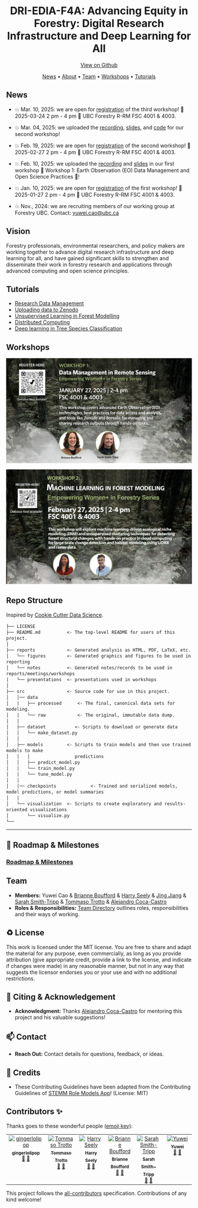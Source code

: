 <h1 style="text-align:center;">
  DRI-EDIA-F4A: Advancing Equity in Forestry: Digital Research Infrastructure and Deep Learning for All
</h1>

<p align="center">
<a href="https://github.com/yuwei-cao-git/DRI-EDIA-F4A">View on Github</a>
</p>

<p align="center">
  <a href="#news">News</a> •
  <a href="#vision">About</a> •
  <a href="#team">Team</a> •
  <a href="#workshops">Workshops</a> •
  <a href="#tutorials">Tutorials</a>
</p>

<div id="news"></div>

## News
-  :boom: Mar. 10, 2025: we are open for [registration](https://ubc.ca1.qualtrics.com/jfe/form/SV_0TEE9rR6BKyiuou) of the third workshop! 📆 2025-03-24 2 pm - 4 pm 📍 UBC Forestry R-RM FSC 4001 & 4003.
-  :boom: Mar. 04, 2025: we uploaded the [recording](https://youtu.be/ak4Y0czZn2w), [slides](./reports/workshops/workshop-2/README.md), and [code](./src/workshop2/README.md) for our second workshop!
-  :boom: Feb. 19, 2025: we are open for [registration]([https://ubc.ca1.qualtrics.com/jfe/form/SV_dnWsUSt5200JECa]) of the second workshop! 📆 2025-02-27 2 pm - 4 pm 📍 UBC Forestry R-RM FSC 4001 & 4003.
-  :boom: Feb. 10, 2025: we uploaded the [recording](https://lnkd.in/dTnGpGDu) and [slides](https://doi.org/10.5281/zenodo.14624629) in our first workshop 🌟 Workshop 1: Earth Observation (EO) Data Management and Open Science Practices 🌟! 

-  :boom: Jan. 10, 2025: we are open for [registration](https://ubc.ca1.qualtrics.com/jfe/form/SV_dnWsUSt5200JECa) of the first workshop! 📆 2025-01-27 2 pm - 4 pm 📍 UBC Forestry R-RM FSC 4001 & 4003.

-  :boom: Nov., 2024: we are recruiting members of our working group at Forestry UBC. Contact: yuwei.cao@ubc.ca 

<div id="vision"></div>

## Vision

Forestry professionals, environmental researchers, and policy makers are working together to advance digital research infrastructure and deep learning for all, and have gained significant skills to strengthen and disseminate their work in forestry research and applications through advanced computing and open science principles.

<div id="tutorials"></div>

## Tutorials

- [Research Data Management](https://doi.org/10.5281/zenodo.14624629)
- [Uploading data to Zenodo](https://yuwei-cao-git.github.io/DRI-EDIA-F4A/reports/workshops/workshop-1/UploadingZenodo.html)
- [Unsupervised Learning in Forest Modelling](https://yuwei-cao-git.github.io/DRI-EDIA-F4A/src/workshop2/python/html/unsupervised_learning.html)
- [Distributed Computing](https://yuwei-cao-git.github.io/DRI-EDIA-F4A/src/workshop2/python/html/distributed.html)
- [Deep learning in Tree Species Classification](https://yuwei-cao-git.github.io/DRI-EDIA-F4A/src/tree_species_classification/tree_species_classification.html)

<div id="workshops"></div>

## Workshops

[![Workshop 1 - Earth Observation (EO) Data Management and Open Science Practices](./reports/figures/workshop1_tv.jpg)](https://youtu.be/QRvA-ZVUWdM&t=1s)

[![Workshop 2 - Machine Learning in Forest Modelling](./reports/figures/workshop2-tv.jpg)](https://www.youtube.com/watch?v=ak4Y0czZn2w&t=5s)

<div id="structure"></div>

## Repo Structure

Inspired by [Cookie Cutter Data Science](https://github.com/drivendata/cookiecutter-data-science).

```
├── LICENSE
├── README.md          <- The top-level README for users of this project.
│
├── reports            <- Generated analysis as HTML, PDF, LaTeX, etc.
│   └── figures        <- Generated graphics and figures to be used in reporting
│   └── notes          <- Generated notes/records to be used in reports/meetings/workshops
|   └── presentations  <- presentations used in workshops
│
├── src                <- Source code for use in this project.
│   │── data
│   |   ├── processed      <- The final, canonical data sets for modeling.
│   |   └── raw            <- The original, immutable data dump.
|   |
│   ├── dataset           <- Scripts to download or generate data
│   │   └── make_dataset.py
│   │
│   ├── models         <- Scripts to train models and then use trained models to make
│   │   │                 predictions
│   │   ├── predict_model.py
│   │   └── train_model.py
|   |   └── tune_model.py
|   |
│   │── checkpoints             <- Trained and serialized models, model predictions, or model summaries
│   |
│   └── visualization  <- Scripts to create exploratory and results-oriented visualizations
│       └── visualize.py
└──
```
---

<div id="roadmap"></div>

## 🎯 Roadmap & Milestones

### [Roadmap & Milestones](../../issues/3)

<div id="team"></div>

## Team

- **Members:** Yuwei Cao & [Brianne Boufford](https://github.com/brianneboufford) & [Harry Seely](https://github.com/harryseely) & [Jing Jiang](https://jingjiangmodels.github.io/) & [Sarah Smith-Tripp](https://sarahsmithtripp.github.io/) & [Tommaso Trotto](https://github.com/ttrotto) & [Alejandro Coca-Castro](https://github.com/acocac) 
- **Roles & Responsibilities:** [Team Directory](./MeetTheTeam.md) outlines roles, responsibilities and their ways of working.

<div id="license"></div>

## ♻️ License

This work is licensed under the MIT license. You are free to share and adapt the material for any purpose, even commercially, as long as you provide attribution (give appropriate credit, provide a link to the license, and indicate if changes were made) in any reasonable manner, but not in any way that suggests the licensor endorses you or your use and with no additional restrictions.

<div id="ack"></div>

## 🤝 Citing & Acknowledgement

- **Acknowledgment:** Thanks [Alejandro Coca-Castro](https://github.com/acocac) for mentoring this project and his valuable suggestions!

## 📫 Contact

- **Reach Out:** Contact details for questions, feedback, or ideas.

## 🤝 Credits
- These Contributing Guidelines have been adapted from the Contributing Guidelines of [STEMM Role Models App](https://github.com/KirstieJane/STEMMRoleModels/tree/gh-pages)! (License: MIT)

<div id="contributors"></div>

## Contributors ✨

Thanks goes to these wonderful people ([emoji key](https://allcontributors.org/docs/en/emoji-key)):
<!-- ALL-CONTRIBUTORS-LIST:START - Do not remove or modify this section -->
<!-- prettier-ignore-start -->
<!-- markdownlint-disable -->
<table>
  <tbody>
    <tr>
      <td align="center" valign="top" width="14.28%"><a href="https://github.com/gingerlolipop"><img src="https://avatars.githubusercontent.com/u/13397637?v=4?s=100" width="100px;" alt="gingerlolipop"/><br /><sub><b>gingerlolipop</b></sub></a><br /><a href="#design-gingerlolipop" title="Design">🎨</a> <a href="https://github.com/yuwei-cao-git/DRI-EDIA-F4A/commits?author=gingerlolipop" title="Documentation">📖</a></td>
      <td align="center" valign="top" width="14.28%"><a href="https://github.com/ttrotto"><img src="https://avatars.githubusercontent.com/u/58608112?v=4?s=100" width="100px;" alt="Tommaso Trotto"/><br /><sub><b>Tommaso Trotto</b></sub></a><br /><a href="#design-ttrotto" title="Design">🎨</a> <a href="https://github.com/yuwei-cao-git/DRI-EDIA-F4A/commits?author=ttrotto" title="Documentation">📖</a></td>
      <td align="center" valign="top" width="14.28%"><a href="https://harryseely.github.io"><img src="https://avatars.githubusercontent.com/u/96886876?v=4?s=100" width="100px;" alt="Harry Seely"/><br /><sub><b>Harry Seely</b></sub></a><br /><a href="#design-harryseely" title="Design">🎨</a> <a href="https://github.com/yuwei-cao-git/DRI-EDIA-F4A/commits?author=harryseely" title="Documentation">📖</a></td>
      <td align="center" valign="top" width="14.28%"><a href="https://github.com/brianneboufford"><img src="https://avatars.githubusercontent.com/u/97699574?v=4?s=100" width="100px;" alt="Brianne Boufford "/><br /><sub><b>Brianne Boufford </b></sub></a><br /><a href="#design-brianneboufford" title="Design">🎨</a> <a href="https://github.com/yuwei-cao-git/DRI-EDIA-F4A/commits?author=brianneboufford" title="Documentation">📖</a></td>
      <td align="center" valign="top" width="14.28%"><a href="https://sarahsmithtripp.github.io/"><img src="https://avatars.githubusercontent.com/u/60204895?v=4?s=100" width="100px;" alt="Sarah Smith-Tripp"/><br /><sub><b>Sarah Smith-Tripp</b></sub></a><br /><a href="#design-sarahsmithtripp" title="Design">🎨</a> <a href="https://github.com/yuwei-cao-git/DRI-EDIA-F4A/commits?author=sarahsmithtripp" title="Documentation">📖</a></td>
      <td align="center" valign="top" width="14.28%"><a href="https://github.com/yuwei-cao-git"><img src="https://avatars.githubusercontent.com/u/8380284?v=4?s=100" width="100px;" alt="Yuwei"/><br /><sub><b>Yuwei</b></sub></a><br /><a href="#design-yuwei-cao-git" title="Design">🎨</a> <a href="https://github.com/yuwei-cao-git/DRI-EDIA-F4A/commits?author=yuwei-cao-git" title="Documentation">📖</a></td>
    </tr>
  </tbody>
</table>

<!-- markdownlint-restore -->
<!-- prettier-ignore-end -->

<!-- ALL-CONTRIBUTORS-LIST:END -->

This project follows the [all-contributors](https://github.com/all-contributors/all-contributors) specification. Contributions of any kind welcome!
